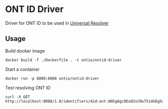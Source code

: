 # ONT ID Driver

Driver for ONT ID to be used in [Universal Resolver](https://github.com/decentralized-identity/universal-resolver)


## Usage

Build docker image

```
docker build -f ./Dockerfile . -t ontio/ontid-driver
```

Start a container

```
docker run -p 8080:8080 ontio/ontid-driver
```

Test resolving ONT ID

```
curl -X GET http://localhost:8080/1.0/identifiers/did:ont:AN5g6gz9EoQ3sCNu7514GEghZurrktCMiH
```
